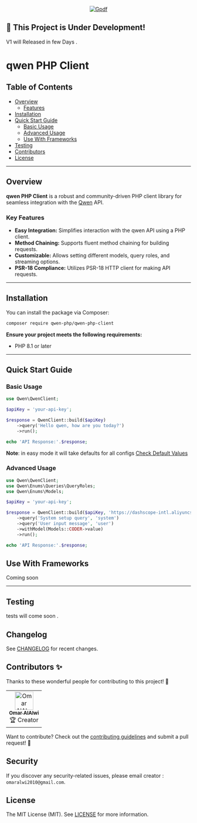 <p align="center">
  <a href="https://qwen-php/qwen-php-client" target="_blank">
    <img src="https://raw.githubusercontent.com/qwen-php/qwen-php-client/master/public/images/qwen_screenshot.png" alt="Gpdf">
  </a>
</p>

## 🚧 This Project is Under Development!

V1 will Released in few Days .

# qwen PHP Client

## Table of Contents
- [Overview](#Overview)
    - [Features](#key-Features)
- [Installation](#installation)
- [Quick Start Guide](#quick-start-guide)
    - [Basic Usage](#basic-usage)
    - [Advanced Usage](#advanced-usage)
    - [Use With Frameworks](#use-with-frameworks)
- [Testing](#testing)
- [Contributors](#contributors-)
- [License](#license)

---
## Overview
**qwen PHP Client** is a robust and community-driven PHP client library for seamless integration with the [Qwen](https://qwenlm.ai/) API.
### Key Features
- **Easy Integration:** Simplifies interaction with the qwen API using a PHP client.
- **Method Chaining:** Supports fluent method chaining for building requests.
- **Customizable:** Allows setting different models, query roles, and streaming options.
- **PSR-18 Compliance:** Utilizes PSR-18 HTTP client for making API requests.

---

## Installation

You can install the package via Composer:

```bash
composer require qwen-php/qwen-php-client
```

**Ensure your project meets the following requirements:**
- PHP 8.1 or later

---

## Quick Start Guide

### Basic Usage

```php
use Qwen\QwenClient;

$apiKey = 'your-api-key';

$response = QwenClient::build($apiKey)
    ->query('Hello qwen, how are you today?')
    ->run();

echo 'API Response:'.$response;
```

**Note**: in easy mode it will take defaults for all configs [Check Default Values](https://github.com/qwen-php/qwen-php-client/blob/master/src/Enums/Configs/DefaultConfigs.php)

### Advanced Usage

```php
use Qwen\QwenClient;
use Qwen\Enums\Queries\QueryRoles;
use Qwen\Enums\Models;

$apiKey = 'your-api-key';

$response = QwenClient::build($apiKey, 'https://dashscope-intl.aliyuncs.com', 500)
    ->query('System setup query', 'system')
    ->query('User input message', 'user')
    ->withModel(Models::CODER->value)
    ->run();

echo 'API Response:'.$response;
```

## Use With Frameworks

Coming soon

---

## Testing

tests will come soon .

## Changelog

See [CHANGELOG](CHANGELOG.md) for recent changes.

## Contributors ✨

Thanks to these wonderful people for contributing to this project! 💖

<table>
  <tr>
    <td align="center">
      <a href="https://github.com/omaralalwi">
        <img src="https://avatars.githubusercontent.com/u/25439498?v=4" width="50px;" alt="Omar AlAlwi"/>
        <br />
        <sub><b>Omar AlAlwi</b></sub>
      </a>
      <br />
      🏆 Creator
    </td>
 </tr>
</table>

Want to contribute? Check out the [contributing guidelines](./CONTRIBUTING.md) and submit a pull request! 🚀

## Security

If you discover any security-related issues, please email creator : `omaralwi2010@gmail.com`.

## License

The MIT License (MIT). See [LICENSE](LICENSE.md) for more information.
